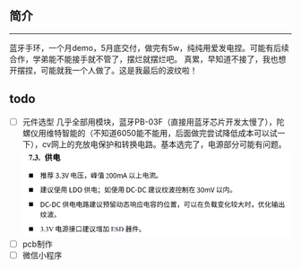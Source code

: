 ## 简介
----
蓝牙手环，一个月demo，5月底交付，做完有5w，纯纯用爱发电捏。可能有后续合作，学弟能不能接手就不管了，摆烂就摆烂吧。
真累，早知道不接了，我也想开摆捏，可能就我一个人做了。这是我最后的波纹啦！

## todo
- [ ] 元件选型
    几乎全部用模块，蓝牙PB-03F（直接用蓝牙芯片开发太慢了），陀螺仪用维特智能的（不知道6050能不能用，后面做完尝试降低成本可以试一下），cv网上的充放电保护和转换电路。基本选完了，电源部分可能有问题。
    ![PB-03F POWER](./pic/PB-03F%20POWER.png)
- [ ] pcb制作
- [ ] 微信小程序